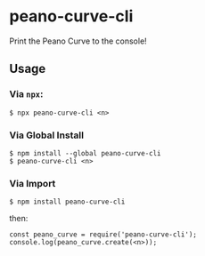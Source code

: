 # peano-curve-cli
Print the Peano Curve to the console!

## Usage
### Via `npx`:
```
$ npx peano-curve-cli <n>
```

### Via Global Install
```
$ npm install --global peano-curve-cli
$ peano-curve-cli <n>
```

### Via Import
```
$ npm install peano-curve-cli
```
then:
```
const peano_curve = require('peano-curve-cli');
console.log(peano_curve.create(<n>));
```